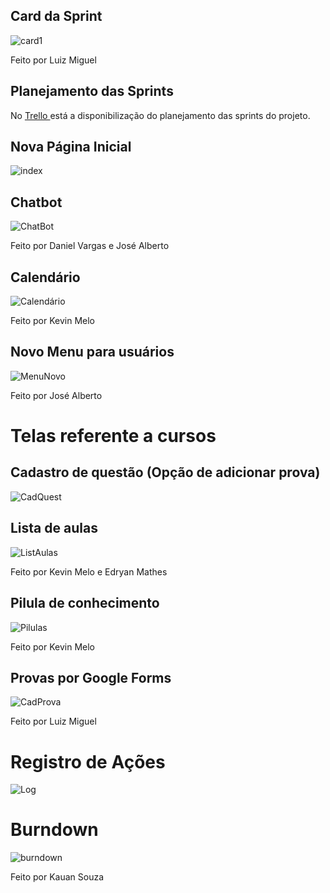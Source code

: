 ## Card da Sprint
![card1](https://github.com/kevingabrielmelo/nLearning-Team2/blob/master/readme-assets/Card_3.png)

Feito por Luiz Miguel

## Planejamento das Sprints
No <a href='https://trello.com/b/EVkEayjU/api-3-semestre'> Trello </a>
está a disponibilização do planejamento das sprints do projeto.

## Nova Página Inicial
![index](https://github.com/kevingabrielmelo/nLearning-Team2/blob/sprint_3/readme-assets/sprint-3/indexSprint3.gif)

## Chatbot
![ChatBot](https://github.com/kevingabrielmelo/nLearning-Team2/blob/sprint_3/readme-assets/sprint-3/ChatBot.png)

Feito por Daniel Vargas e José Alberto

## Calendário
![Calendário](https://github.com/kevingabrielmelo/nLearning-Team2/blob/sprint_3/readme-assets/sprint-3/Calendario.png)

Feito por Kevin Melo

## Novo Menu para usuários
![MenuNovo](https://github.com/kevingabrielmelo/nLearning-Team2/blob/sprint_3/readme-assets/sprint-3/MenuNovo.png)

Feito por José Alberto

# Telas referente a cursos

## Cadastro de questão (Opção de adicionar prova)
![CadQuest](https://github.com/kevingabrielmelo/nLearning-Team2/blob/sprint_3/readme-assets/sprint-3/Cadastro%20de%20quest%C3%A3o.png)

## Lista de aulas
![ListAulas](https://github.com/kevingabrielmelo/nLearning-Team2/blob/sprint_3/readme-assets/sprint-3/ListaAulas.png)

Feito por Kevin Melo e Edryan Mathes

## Pilula de conhecimento
![Pilulas](https://github.com/kevingabrielmelo/nLearning-Team2/blob/sprint_3/readme-assets/sprint-3/pilulaConhecimento.png)

Feito por Kevin Melo

## Provas por Google Forms
![CadProva](https://github.com/kevingabrielmelo/nLearning-Team2/blob/sprint_3/readme-assets/sprint-3/questaoProva.png)

Feito por Luiz Miguel

# Registro de Ações

![Log](https://github.com/kevingabrielmelo/nLearning-Team2/blob/sprint_3/readme-assets/sprint-3/log.jpeg)

# Burndown

![burndown](https://github.com/kevingabrielmelo/nLearning-Team2/blob/sprint_3/readme-assets/sprint-3/burndown-03.jpeg)

Feito por Kauan Souza

